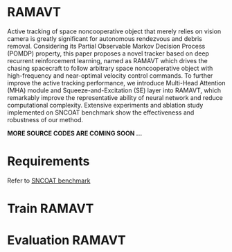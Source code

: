 # RAMAVT
Active tracking of space noncooperative object that merely relies on vision camera is greatly significant for autonomous rendezvous and debris removal. Considering its Partial Observable Markov Decision Process (POMDP) property, this paper proposes a novel tracker based on deep recurrent reinforcement learning, named as RAMAVT which drives the chasing spacecraft to follow arbitrary space noncooperative object with high-frequency and near-optimal velocity control commands. To further improve the active tracking performance, we introduce Multi-Head Attention (MHA) module and Squeeze-and-Excitation (SE) layer into RAMAVT, which remarkably improve the representative ability of neural network and reduce computational complexity. Extensive experiments and ablation study implemented on SNCOAT benchmark show the effectiveness and robustness of our method.

**MORE SOURCE CODES ARE COMING SOON ...**

# Requirements
Refer to [SNCOAT benchmark](https://github.com/Dongzhou-1996/SNCOAT)

# Train RAMAVT

# Evaluation RAMAVT
